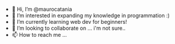 - 👋 Hi, I’m @maurocatania
- 👀 I’m interested in expanding my knowledge in programmation :)
- 🌱 I’m currently learning web dev for beginners!
- 💞️ I’m looking to collaborate on ... i'm not sure..
- 📫 How to reach me ...

<!---
maurocatania/maurocatania is a ✨ special ✨ repository because its `README.md` (this file) appears on your GitHub profile.
You can click the Preview link to take a look at your changes.
--->
